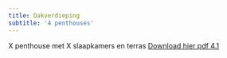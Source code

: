 ```yaml
---
title: Dakverdieping
subtitle: '4 penthouses'
---
```


X penthouse met X slaapkamers en terras
[Download hier pdf 4.1](overhouse.PNG)


